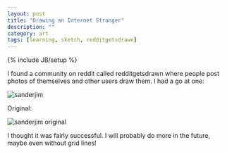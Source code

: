 ```yaml
---
layout: post
title: "Drawing an Internet Stranger"
description: ""
category: art
tags: [learning, sketch, redditgetsdrawn]
---
```

{% include JB/setup %}
<p>I found a community on reddit called redditgetsdrawn where people post photos of themselves and other users draw them. I had a go at one:</p>
<img src="{{ BASE_PATH }}/assets/images/reddit_sanderjim.jpg" alt="sanderjim" class="img-left"/>

<p>Original:</p>
<img src="http://i.imgur.com/h34VT8g.jpg" alt="sanderjim original" class="img-left"/>

<p>I thought it was fairly successful. I will probably do more in the future, maybe even without grid lines!</p>

